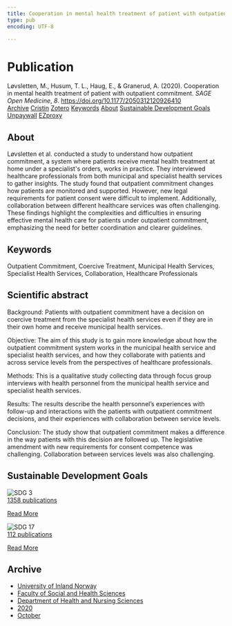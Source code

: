 ```yaml
---
title: Cooperation in mental health treatment of patient with outpatient commitment
type: pub
encoding: UTF-8

---
```

<h1>Publication</h1>
<article id="csl-bib-container-PWN5R6FL" class="csl-bib-container">
  <div class="csl-bib-body"> <div class="csl-entry">Løvsletten, M., Husum, T. L., Haug, E., &#38; Granerud, A. (2020). Cooperation in mental health treatment of patient with outpatient commitment. <i>SAGE Open Medicine</i>, <i>8</i>. <a href="https://doi.org/10.1177/2050312120926410">https://doi.org/10.1177/2050312120926410</a></div> </div>
  <div class="csl-bib-buttons">
    <a href="#taxonomy-article-PWN5R6FL" alt="archive" class="csl-bib-button">Archive</a>
    <a href="https://app.cristin.no/results/show.jsf?id=1842531" alt="Cristin" class="csl-bib-button">Cristin</a>
    <a href="http://zotero.org/groups/5881554/items/PWN5R6FL" alt="Zotero" class="csl-bib-button">Zotero</a>
    <a href="#keywords-article-PWN5R6FL" alt="keywords" class="csl-bib-button">Keywords</a>
    <a href="#about-article-PWN5R6FL" alt="about_pub" class="csl-bib-button">About</a>
    <a href="#sdg-article-PWN5R6FL" alt="sdg" class="csl-bib-button">Sustainable Development Goals</a>
    <a href="https://doi.org/10.1177/2050312120926410" alt="Unpaywall" class="csl-bib-button">Unpaywall</a>
    <a href="https://doi.org/10.1177/2050312120926410" alt="EZproxy" class="csl-bib-button">EZproxy</a>
  </div>
  <div id="csl-bib-meta-container-PWN5R6FL"></div>
</article>
<div id="csl-bib-meta-PWN5R6FL" class="csl-bib-meta">
  <article id="about-article-PWN5R6FL" class="about_pub-article">
    <h1>About</h1>
    Løvsletten et al. conducted a study to understand how outpatient commitment, a system where patients receive mental health treatment at home under a specialist's orders, works in practice. They interviewed healthcare professionals from both municipal and specialist health services to gather insights. The study found that outpatient commitment changes how patients are monitored and supported. However, new legal requirements for patient consent were difficult to implement. Additionally, collaboration between different healthcare services was often challenging. These findings highlight the complexities and difficulties in ensuring effective mental health care for patients under outpatient commitment, emphasizing the need for better coordination and clearer guidelines.
  </article>
  <article id="keywords-article-PWN5R6FL" class="keywords-article">
    <h1>Keywords</h1>
    Outpatient Commitment, Coercive Treatment, Municipal Health Services, Specialist Health Services, Collaboration, Healthcare Professionals
  </article>
  <article id="abstract-article-PWN5R6FL" class="abstract-article">
    <h1>Scientific abstract</h1>
    Background: 
Patients with outpatient commitment have a decision on coercive treatment from the specialist health services even if they are in their own home and receive municipal health services. 
 
Objective: 
The aim of this study is to gain more knowledge about how the outpatient commitment system works in the municipal health service and specialist health services, and how they collaborate with patients and across service levels from the perspectives of healthcare professionals. 
 
Methods: 
This is a qualitative study collecting data through focus group interviews with health personnel from the municipal health service and specialist health services. 
 
Results: 
The results describe the health personnel’s experiences with follow-up and interactions with the patients with outpatient commitment decisions, and their experiences with collaboration between service levels. 
 
Conclusion: 
The study show that outpatient commitment makes a difference in the way patients with this decision are followed up. The legislative amendment with new requirements for consent competence was challenging. Collaboration between services levels was also challenging.
  </article>
  <article id="sdg-article-PWN5R6FL" class="sdg-article">
    <h1>Sustainable Development Goals</h1>
    <div class="sdg-container"><div id="sdg3" class="sdg">
        <img src="{{< params subfolder >}}images/sdg/sdg03_en.png" class="image" alt="SDG 3">
        <div class="sdg-overlay">
          <a href="/en/archive/?key=?sdg=3#archive" class="sdg-publication-count"><span>1358</span> publications</a>
          <p><a href="https://sdgs.un.org/goals/goal3" class="sdg-read-more">Read More</a></p>
        </div>
      </div> <div id="sdg17" class="sdg">
        <img src="{{< params subfolder >}}images/sdg/sdg17_en.png" class="image" alt="SDG 17">
        <div class="sdg-overlay">
          <a href="/en/archive/?key=?sdg=17#archive" class="sdg-publication-count"><span>112</span> publications</a>
          <p><a href="https://sdgs.un.org/goals/goal17" class="sdg-read-more">Read More</a></p>
        </div>
      </div></div>
  </article>
  <article id="taxonomy-article-PWN5R6FL" class="taxonomy-article">
    <h1>Archive</h1>
    <ul>
      <li>
        <a href="/en/archive/?key=3DCRN523">University of Inland Norway</a>
      </li>
      <li>
        <a href="/en/archive/?key=IDKFS3MX">Faculty of Social and Health Sciences</a>
      </li>
      <li>
        <a href="/en/archive/?key=GTV4ECMZ">Department of Health and Nursing Sciences</a>
      </li>
      <li>
        <a href="/en/archive/?key=LNJIKLR2">2020</a>
      </li>
      <li>
        <a href="/en/archive/?key=95UGTTLG">October</a>
      </li>
    </ul>
  </article>
</div>

